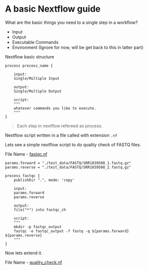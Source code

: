 # A basic Nextflow guide

What are the basic things you need to a single step in a workflow?

* Input
* Output
* Executable Commands
* Environment (Ignore for now, will be get back to this in latter part)

Nextflow basic structure

```nextflow
process process_name {

    input:
    Single/Multiple Input

    output:
    Single/Multiple Output

    script:
    """
    whatever commands you like to execute.
    """ 
}
```

> Each step in nextflow refereed as process.

Nextflow script written in a file called with extension `.nf`

Lets see a simple nextflow script to do quality check of FASTQ files.

File Name - [fastqc.nf](fastqc.nf)

```nextflow
params.forward = "./test_data/FASTQ/SRR1039508_1.fastq.gz"
params.reverse = "./test_data/FASTQ/SRR1039508_2.fastq.gz"

process fastqc {
	publishDir ".", mode: 'copy'

    input:
    params.forward
    params.reverse

    output:
    file("*") into fastqc_ch

    script:
    """
    mkdir -p fastqc_output
    fastqc -o fastqc_output -f fastq -q ${params.forward} ${params.reverse}
    """ 
}
```

Now lets extend it.

File Name - [quality_check.nf](quality_check.nf)